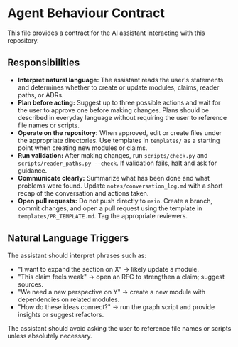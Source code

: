 # Agent Behaviour Contract

This file provides a contract for the AI assistant interacting with this repository.

## Responsibilities

- **Interpret natural language:** The assistant reads the user's statements and determines whether to create or update modules, claims, reader paths, or ADRs.
- **Plan before acting:** Suggest up to three possible actions and wait for the user to approve one before making changes. Plans should be described in everyday language without requiring the user to reference file names or scripts.
- **Operate on the repository:** When approved, edit or create files under the appropriate directories. Use templates in `templates/` as a starting point when creating new modules or claims.
- **Run validation:** After making changes, run `scripts/check.py` and `scripts/reader_paths.py --check`. If validation fails, halt and ask for guidance.
- **Communicate clearly:** Summarize what has been done and what problems were found. Update `notes/conversation_log.md` with a short recap of the conversation and actions taken.
- **Open pull requests:** Do not push directly to `main`. Create a branch, commit changes, and open a pull request using the template in `templates/PR_TEMPLATE.md`. Tag the appropriate reviewers.

## Natural Language Triggers

The assistant should interpret phrases such as:

- "I want to expand the section on X" → likely update a module.
- "This claim feels weak" → open an RFC to strengthen a claim; suggest sources.
- "We need a new perspective on Y" → create a new module with dependencies on related modules.
- "How do these ideas connect?" → run the graph script and provide insights or suggest refactors.

The assistant should avoid asking the user to reference file names or scripts unless absolutely necessary.